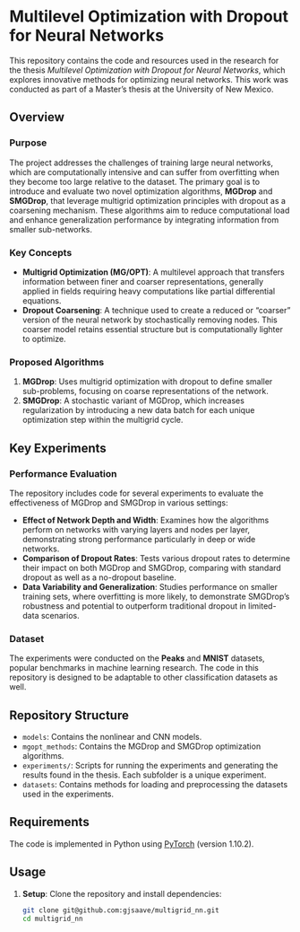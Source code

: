 # Multilevel Optimization with Dropout for Neural Networks

This repository contains the code and resources used in the research for the thesis *Multilevel Optimization with Dropout for Neural Networks*, which explores innovative methods for optimizing neural networks. This work was conducted as part of a Master’s thesis at the University of New Mexico.

## Overview

### Purpose
The project addresses the challenges of training large neural networks, which are computationally intensive and can suffer from overfitting when they become too large relative to the dataset. The primary goal is to introduce and evaluate two novel optimization algorithms, **MGDrop** and **SMGDrop**, that leverage multigrid optimization principles with dropout as a coarsening mechanism. These algorithms aim to reduce computational load and enhance generalization performance by integrating information from smaller sub-networks.

### Key Concepts
- **Multigrid Optimization (MG/OPT)**: A multilevel approach that transfers information between finer and coarser representations, generally applied in fields requiring heavy computations like partial differential equations.
- **Dropout Coarsening**: A technique used to create a reduced or “coarser” version of the neural network by stochastically removing nodes. This coarser model retains essential structure but is computationally lighter to optimize.

### Proposed Algorithms
1. **MGDrop**: Uses multigrid optimization with dropout to define smaller sub-problems, focusing on coarse representations of the network.
2. **SMGDrop**: A stochastic variant of MGDrop, which increases regularization by introducing a new data batch for each unique optimization step within the multigrid cycle.

## Key Experiments

### Performance Evaluation
The repository includes code for several experiments to evaluate the effectiveness of MGDrop and SMGDrop in various settings:
- **Effect of Network Depth and Width**: Examines how the algorithms perform on networks with varying layers and nodes per layer, demonstrating strong performance particularly in deep or wide networks.
- **Comparison of Dropout Rates**: Tests various dropout rates to determine their impact on both MGDrop and SMGDrop, comparing with standard dropout as well as a no-dropout baseline.
- **Data Variability and Generalization**: Studies performance on smaller training sets, where overfitting is more likely, to demonstrate SMGDrop’s robustness and potential to outperform traditional dropout in limited-data scenarios.

### Dataset
The experiments were conducted on the **Peaks** and **MNIST** datasets, popular benchmarks in machine learning research. The code in this repository is designed to be adaptable to other classification datasets as well.

## Repository Structure
- `models`: Contains the nonlinear and CNN models.
- `mgopt_methods`: Contains the MGDrop and SMGDrop optimization algorithms. 
- `experiments/`: Scripts for running the experiments and generating the results found in the thesis. Each subfolder is a unique experiment.
- `datasets`: Contains methods for loading and preprocessing the datasets used in the experiments.


## Requirements
The code is implemented in Python using [PyTorch](https://pytorch.org/) (version 1.10.2). 

## Usage
1. **Setup**: Clone the repository and install dependencies:
   ```bash
   git clone git@github.com:gjsaave/multigrid_nn.git
   cd multigrid_nn
   
